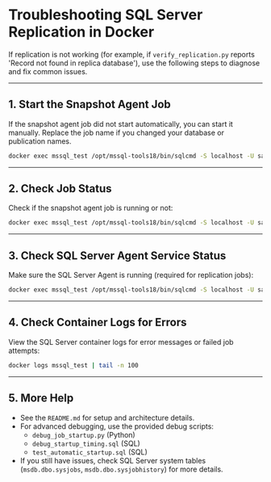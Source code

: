# Troubleshooting SQL Server Replication in Docker

If replication is not working (for example, if `verify_replication.py` reports 'Record not found in replica database'), use the following steps to diagnose and fix common issues.

---

## 1. Start the Snapshot Agent Job

If the snapshot agent job did not start automatically, you can start it manually. Replace the job name if you changed your database or publication names.

```bash
docker exec mssql_test /opt/mssql-tools18/bin/sqlcmd -S localhost -U sa -P "YourStrong!Passw0rd" -C -Q "EXEC msdb.dbo.sp_start_job @job_name = 'MSSQL_TEST-MyDatabase-MyPublication-1'"
```

---

## 2. Check Job Status

Check if the snapshot agent job is running or not:

```bash
docker exec mssql_test /opt/mssql-tools18/bin/sqlcmd -S localhost -U sa -P "YourStrong!Passw0rd" -C -Q "SELECT sj.name, CASE WHEN ja.start_execution_date IS NOT NULL AND ja.stop_execution_date IS NULL THEN 'Running' ELSE 'Not Running' END AS job_status FROM msdb.dbo.sysjobs sj LEFT JOIN msdb.dbo.sysjobactivity ja ON sj.job_id = ja.job_id WHERE sj.name = 'MSSQL_TEST-MyDatabase-MyPublication-1' AND ja.session_id = (SELECT MAX(session_id) FROM msdb.dbo.sysjobactivity WHERE job_id = sj.job_id);"
```

---

## 3. Check SQL Server Agent Service Status

Make sure the SQL Server Agent is running (required for replication jobs):

```bash
docker exec mssql_test /opt/mssql-tools18/bin/sqlcmd -S localhost -U sa -P "YourStrong!Passw0rd" -C -Q "SELECT CASE WHEN EXISTS (SELECT * FROM sys.dm_exec_sessions WHERE program_name LIKE 'SQLAgent%') THEN 'SQL Server Agent is running' ELSE 'SQL Server Agent is not running' END AS agent_status;"
```

---

## 4. Check Container Logs for Errors

View the SQL Server container logs for error messages or failed job attempts:

```bash
docker logs mssql_test | tail -n 100
```

---

## 5. More Help

- See the `README.md` for setup and architecture details.
- For advanced debugging, use the provided debug scripts:
  - `debug_job_startup.py` (Python)
  - `debug_startup_timing.sql` (SQL)
  - `test_automatic_startup.sql` (SQL)
- If you still have issues, check SQL Server system tables (`msdb.dbo.sysjobs`, `msdb.dbo.sysjobhistory`) for more details.